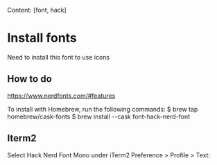 Content:
[font, hack]

# Install fonts

Need to install this font to use icons

## How to do

https://www.nerdfonts.com/#features

To install with Homebrew, run the following commands:
$ brew tap homebrew/cask-fonts
$ brew install --cask font-hack-nerd-font

## Iterm2

Select Hack Nerd Font Mono under iTerm2 Preference > Profile > Text:

